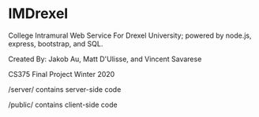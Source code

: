 # IMDrexel
College Intramural Web Service For Drexel University; powered by node.js, express, bootstrap, and SQL.

Created By: Jakob Au, Matt D'Ulisse, and Vincent Savarese

CS375 Final Project Winter 2020

/server/ contains server-side code

/public/ contains client-side code
